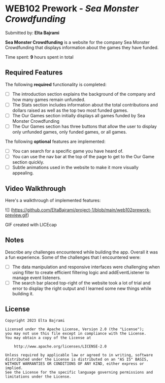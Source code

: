 # WEB102 Prework - *Sea Monster Crowdfunding*

Submitted by: **Elta Bajrami**

**Sea Monster Crowdfunding** is a website for the company Sea Monster Crowdfunding that displays information about the games they have funded.

Time spent: **9** hours spent in total

## Required Features

The following **required** functionality is completed:

* [ ] The introduction section explains the background of the company and how many games remain unfunded.
* [ ] The Stats section includes information about the total contributions and dollars raised as well as the top two most funded games.
* [ ] The Our Games section initially displays all games funded by Sea Monster Crowdfunding
* [ ] The Our Games section has three buttons that allow the user to display only unfunded games, only funded games, or all games.

The following **optional** features are implemented:

* [ ] You can search for a specific game you have heard of.
* [ ] You can use the nav bar at the top of the page to get to the Our Game section quickly.
* [ ] Subtle animations used in the website to make it more visually appealing.

## Video Walkthrough

Here's a walkthrough of implemented features:

![] (https://github.com/EltaBajrami/project-1/blob/main/web102prework-preview.gif)

<!-- Replace this with whatever GIF tool you used! -->
GIF created with LICEcap
<!-- Recommended tools:
[Kap](https://getkap.co/) for macOS
[ScreenToGif](https://www.screentogif.com/) for Windows
[peek](https://github.com/phw/peek) for Linux. -->

## Notes

Describe any challenges encountered while building the app.
Overall it was a fun experience. Some of the challenges that I encountered were:
* [ ] The data manipulation and responsive interfaces were challenging when using filter to create efficient filtering logic and addEventListener to manage event listeners.
* [ ] The search bar placed top-right of the website took a lot of trial and error to display the right output and I learned some new things while building it.
## License

    Copyright 2023 Elta Bajrami

    Licensed under the Apache License, Version 2.0 (the "License");
    you may not use this file except in compliance with the License.
    You may obtain a copy of the License at

        http://www.apache.org/licenses/LICENSE-2.0

    Unless required by applicable law or agreed to in writing, software
    distributed under the License is distributed on an "AS IS" BASIS,
    WITHOUT WARRANTIES OR CONDITIONS OF ANY KIND, either express or implied.
    See the License for the specific language governing permissions and
    limitations under the License.
